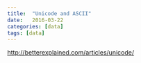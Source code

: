 ```yaml
---
title:  "Unicode and ASCII"
date:   2016-03-22
categories: [data]
tags: [data]
---
```

http://betterexplained.com/articles/unicode/